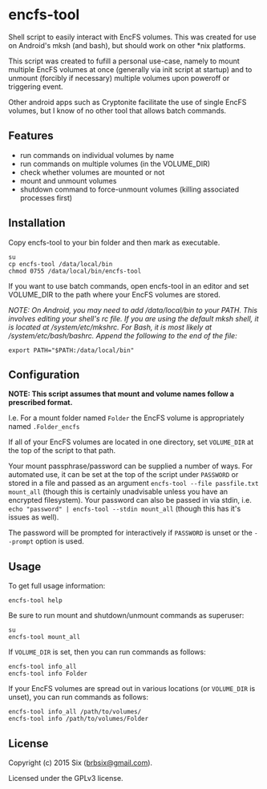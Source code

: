 # encfs-tool

Shell script to easily interact with EncFS volumes. This was created for use on Android's mksh (and bash), but should work on other *nix platforms.

This script was created to fufill a personal use-case, namely to mount multiple EncFS volumes at once (generally via init script at startup) and to unmount (forcibly if necessary) multiple volumes upon poweroff or triggering event.

Other android apps such as Cryptonite facilitate the use of single EncFS volumes, but I know of no other tool that allows batch commands.

Features
--------

* run commands on individual volumes by name
* run commands on multiple volumes (in the VOLUME_DIR)
* check whether volumes are mounted or not
* mount and unmount volumes
* shutdown command to force-unmount volumes (killing associated processes first)

Installation
------------

Copy encfs-tool to your bin folder and then mark as executable.

    su
    cp encfs-tool /data/local/bin
    chmod 0755 /data/local/bin/encfs-tool

If you want to use batch commands, open encfs-tool in an editor and set VOLUME_DIR to the path where your EncFS volumes are stored.

*NOTE: On Android, you may need to add /data/local/bin to your PATH. This involves editing your shell's rc file. If you are using the default mksh shell, it is located at /system/etc/mkshrc. For Bash, it is most likely at /system/etc/bash/bashrc. Append the following to the end of the file:*

    export PATH="$PATH:/data/local/bin"


Configuration
-------------

**NOTE: This script assumes that mount and volume names follow a prescribed format.**

I.e. For a mount folder named `Folder` the EncFS volume is appropriately named `.Folder_encfs`

If all of your EncFS volumes are located in one directory, set `VOLUME_DIR` at the top of the script to that path.

Your mount passphrase/password can be supplied a number of ways. For automated use, it can be set at the top of the script under `PASSWORD` or stored in a file and passed as an argument `encfs-tool --file passfile.txt mount_all` (though this is certainly unadvisable unless you have an encrypted filesystem). Your password can also be passed in via stdin, i.e. `echo "password" | encfs-tool --stdin mount_all` (though this has it's issues as well).

The password will be prompted for interactively if `PASSWORD` is unset or the `--prompt` option is used.


Usage
-----

To get full usage information:

    encfs-tool help

Be sure to run mount and shutdown/unmount commands as superuser:

    su
    encfs-tool mount_all

If `VOLUME_DIR` is set, then you can run commands as follows:


    encfs-tool info_all
    encfs-tool info Folder

If your EncFS volumes are spread out in various locations (or `VOLUME_DIR` is unset), you can run commands as follows:

    encfs-tool info_all /path/to/volumes/
    encfs-tool info /path/to/volumes/Folder

License
-------

Copyright (c) 2015 Six (brbsix@gmail.com).

Licensed under the GPLv3 license.
